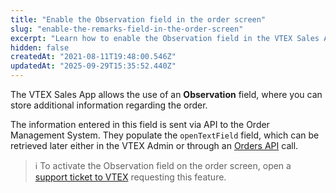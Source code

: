 ```yaml
---
title: "Enable the Observation field in the order screen"
slug: "enable-the-remarks-field-in-the-order-screen"
excerpt: "Learn how to enable the Observation field in the VTEX Sales App order screen to capture additional order information."
hidden: false
createdAt: "2021-08-11T19:48:00.546Z"
updatedAt: "2025-09-29T15:35:52.440Z"
---
```


The VTEX Sales App allows the use of an **Observation** field, where you can store additional information regarding the order.

The information entered in this field is sent via API to the Order Management System. They populate the `openTextField` field, which can be retrieved later either in the VTEX Admin or through an [Orders API](https://developers.vtex.com/docs/api-reference/orders-api) call.

>ℹ️ To activate the Observation field on the order screen, open a [support ticket to VTEX](https://help.vtex.com/en/support) requesting this feature.
